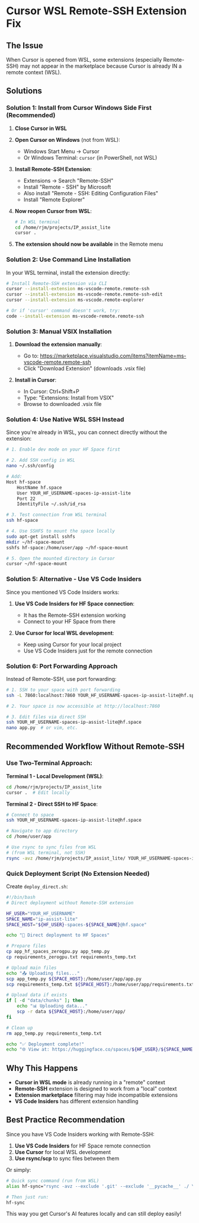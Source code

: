 # Cursor WSL Remote-SSH Extension Fix

## The Issue
When Cursor is opened from WSL, some extensions (especially Remote-SSH) may not appear in the marketplace because Cursor is already IN a remote context (WSL).

## Solutions

### Solution 1: Install from Cursor Windows Side First (Recommended)

1. **Close Cursor in WSL**

2. **Open Cursor on Windows** (not from WSL):
   - Windows Start Menu → Cursor
   - Or Windows Terminal: `cursor` (in PowerShell, not WSL)

3. **Install Remote-SSH Extension**:
   - Extensions → Search "Remote-SSH"
   - Install "Remote - SSH" by Microsoft
   - Also install "Remote - SSH: Editing Configuration Files"
   - Install "Remote Explorer"

4. **Now reopen Cursor from WSL**:
   ```bash
   # In WSL terminal
   cd /home/rjm/projects/IP_assist_lite
   cursor .
   ```

5. **The extension should now be available** in the Remote menu

### Solution 2: Use Command Line Installation

In your WSL terminal, install the extension directly:

```bash
# Install Remote-SSH extension via CLI
cursor --install-extension ms-vscode-remote.remote-ssh
cursor --install-extension ms-vscode-remote.remote-ssh-edit
cursor --install-extension ms-vscode.remote-explorer

# Or if 'cursor' command doesn't work, try:
code --install-extension ms-vscode-remote.remote-ssh
```

### Solution 3: Manual VSIX Installation

1. **Download the extension manually**:
   - Go to: https://marketplace.visualstudio.com/items?itemName=ms-vscode-remote.remote-ssh
   - Click "Download Extension" (downloads .vsix file)

2. **Install in Cursor**:
   - In Cursor: Ctrl+Shift+P
   - Type: "Extensions: Install from VSIX"
   - Browse to downloaded .vsix file

### Solution 4: Use Native WSL SSH Instead

Since you're already in WSL, you can connect directly without the extension:

```bash
# 1. Enable dev mode on your HF Space first

# 2. Add SSH config in WSL
nano ~/.ssh/config

# Add:
Host hf-space
    HostName hf.space
    User YOUR_HF_USERNAME-spaces-ip-assist-lite
    Port 22
    IdentityFile ~/.ssh/id_rsa

# 3. Test connection from WSL terminal
ssh hf-space

# 4. Use SSHFS to mount the space locally
sudo apt-get install sshfs
mkdir ~/hf-space-mount
sshfs hf-space:/home/user/app ~/hf-space-mount

# 5. Open the mounted directory in Cursor
cursor ~/hf-space-mount
```

### Solution 5: Alternative - Use VS Code Insiders

Since you mentioned VS Code Insiders works:

1. **Use VS Code Insiders for HF Space connection**:
   - It has the Remote-SSH extension working
   - Connect to your HF Space from there

2. **Use Cursor for local WSL development**:
   - Keep using Cursor for your local project
   - Use VS Code Insiders just for the remote connection

### Solution 6: Port Forwarding Approach

Instead of Remote-SSH, use port forwarding:

```bash
# 1. SSH to your space with port forwarding
ssh -L 7860:localhost:7860 YOUR_HF_USERNAME-spaces-ip-assist-lite@hf.space

# 2. Your space is now accessible at http://localhost:7860

# 3. Edit files via direct SSH
ssh YOUR_HF_USERNAME-spaces-ip-assist-lite@hf.space
nano app.py  # or vim, etc.
```

## Recommended Workflow Without Remote-SSH

### Use Two-Terminal Approach:

**Terminal 1 - Local Development (WSL)**:
```bash
cd /home/rjm/projects/IP_assist_lite
cursor .  # Edit locally
```

**Terminal 2 - Direct SSH to HF Space**:
```bash
# Connect to space
ssh YOUR_HF_USERNAME-spaces-ip-assist-lite@hf.space

# Navigate to app directory
cd /home/user/app

# Use rsync to sync files from WSL
# (from WSL terminal, not SSH)
rsync -avz /home/rjm/projects/IP_assist_lite/ YOUR_HF_USERNAME-spaces-ip-assist-lite@hf.space:/home/user/app/
```

### Quick Deployment Script (No Extension Needed)

Create `deploy_direct.sh`:

```bash
#!/bin/bash
# Direct deployment without Remote-SSH extension

HF_USER="YOUR_HF_USERNAME"
SPACE_NAME="ip-assist-lite"
SPACE_HOST="${HF_USER}-spaces-${SPACE_NAME}@hf.space"

echo "🚀 Direct deployment to HF Spaces"

# Prepare files
cp app_hf_spaces_zerogpu.py app_temp.py
cp requirements_zerogpu.txt requirements_temp.txt

# Upload main files
echo "📤 Uploading files..."
scp app_temp.py ${SPACE_HOST}:/home/user/app/app.py
scp requirements_temp.txt ${SPACE_HOST}:/home/user/app/requirements.txt

# Upload data if exists
if [ -d "data/chunks" ]; then
    echo "📊 Uploading data..."
    scp -r data ${SPACE_HOST}:/home/user/app/
fi

# Clean up
rm app_temp.py requirements_temp.txt

echo "✅ Deployment complete!"
echo "🌐 View at: https://huggingface.co/spaces/${HF_USER}/${SPACE_NAME}"
```

## Why This Happens

- **Cursor in WSL mode** is already running in a "remote" context
- **Remote-SSH** extension is designed to work from a "local" context
- **Extension marketplace** filtering may hide incompatible extensions
- **VS Code Insiders** has different extension handling

## Best Practice Recommendation

Since you have VS Code Insiders working with Remote-SSH:

1. **Use VS Code Insiders** for HF Space remote connection
2. **Use Cursor** for local WSL development  
3. **Use rsync/scp** to sync files between them

Or simply:

```bash
# Quick sync command (run from WSL)
alias hf-sync="rsync -avz --exclude '.git' --exclude '__pycache__' ./ YOUR_HF_USERNAME-spaces-ip-assist-lite@hf.space:/home/user/app/"

# Then just run:
hf-sync
```

This way you get Cursor's AI features locally and can still deploy easily!